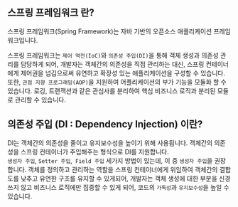 ## 스프링 프레임워크 란?
스프링 프레임워크(Spring Framework)는 자바 기반의 오픈소스 애플리케이션 프레임워크입니다.

스프링 프레임워크는 `제어 역전(IoC)`와 `의존성 주입(DI)`을 통해 객체 생성과 의존성 관리를 담당하게 되어, 
개발자는 객체간의 의존성을 직접 관리하는 대신, 스프링 컨테이너에게 제어권을 넘김으로써 유연하고 확장성 있는 
애플리케이션을 구성할 수 있습니다.  
또한, `관점 지향 프로그래밍(AOP)`을 지원하여 어플리케이션의 부가 기능을 모듈화 할 수 있습니다.
로깅, 트랜잭션과 같은 관심사를 분리하여 핵심 비즈니스 로직과 분리된 모듈로 관리할 수 있습니다.

## 의존성 주입 (DI : Dependency Injection) 이란?
DI는 객체간의 의존성을 줄이고 유지보수성을 높이기 위해 사용됩니다. 
객체간의 의존성을 스프링 컨테이너가 주입해주는 형식으로 DI를 지원합니다.  
`생성자 주입`, `Setter 주입`,` Field 주입` 세가지 방법이 있는데, 이 중 `생성자 주입`을 권장합니다.
객체를 정의하고 관리하는 역할을 스프링 컨테이너에게 위임하여 객체간의 결합도를 낮추고 유연한 구조를 유지할 수 있게되어, 
개발자는 객체 생성에 대한 부분을 신경쓰지 않고 비즈니스 로직에만 집중할 수 있게 되어, 코드의 `가독성`과 `유지보수성`을 높일 수 있습니다.
